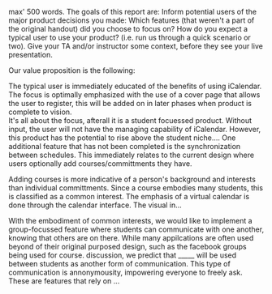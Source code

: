 max' 500 words.
The goals of this report are:
Inform potential users of the major product decisions you made:
Which features (that weren't a part of the original handout) did you choose to focus on?
How do you expect a typical user to use your product? (i.e. run us through a quick scenario or two).
Give your TA and/or instructor some context, before they see your live presentation.

Our value proposition is the following:

The typical user is immediately educated of the benefits of using iCalendar. The focus is optimally emphasized with the use of a cover page that allows the user to register, this will be added on in later phases when product is complete to vision.  
It's all about the focus, afterall it is a student focuessed product.
Without input, the user will not have the managing capability of iCalendar. 
However, this product has the potential to rise above the student niche....
One additional feature that has not been completed is the synchronization between schedules. This immediately relates to the
current design where users optionally add courses/committments they have. 

Adding courses is more indicative of a person's background and interests than individual committments. Since a course embodies 
many students, this is classified as a common interest.
The emphasis of a virtual calendar is done through the calendar interface. The visual in...

With the embodiment of common interests, we would like to implement a group-focussed feature where students can communicate with one another, knowing that others are on there.
While many appilcations are often used beyond of their original purposed design, such as the facebook groups being used for course.
discussion, we predict that _____ will be used between students as another form of communication. This type of communication is annonymousity, impowering everyone to freely ask. 
These are features that rely on ...
